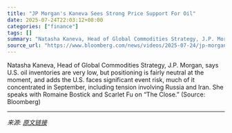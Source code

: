 ```yaml
---
title: "JP Morgan's Kaneva Sees Strong Price Support For Oil"
date: 2025-07-24T22:03:12+08:00
categories: ["finance"]
tags: []
summary: "Natasha Kaneva, Head of Global Commodities Strategy, J.P. Morgan, says U.S. oil inventories are very low, but positioning is fairly neutral at the moment, and adds the U.S. faces significant event ris"
source_url: "https://www.bloomberg.com/news/videos/2025-07-24/jp-morgan-s-kaneva-sees-strong-price-support-for-oil-video"
---
```


Natasha Kaneva, Head of Global Commodities Strategy, J.P. Morgan, says U.S. oil inventories are very low, but positioning is fairly neutral at the moment, and adds the U.S. faces significant event risk, much of it concentrated in September, including tension involving Russia and Iran. She speaks with Romaine Bostick and Scarlet Fu on “The Close.” (Source: Bloomberg)

---

*来源: [原文链接](https://www.bloomberg.com/news/videos/2025-07-24/jp-morgan-s-kaneva-sees-strong-price-support-for-oil-video)*
